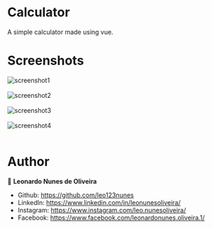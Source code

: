 # Calculator
A simple calculator made using vue. 

# Screenshots
![screenshot1](https://user-images.githubusercontent.com/53942734/143718735-a528dce7-71ba-446f-9247-7d992fdad577.png)<br></br>
![screenshot2](https://user-images.githubusercontent.com/53942734/143718737-878ee401-3116-4ad2-8b73-5919f1124ea7.png)<br></br>
![screenshot3](https://user-images.githubusercontent.com/53942734/143718738-353dd0a3-35da-47a8-8072-545bd518f70d.png)<br></br>
![screenshot4](https://user-images.githubusercontent.com/53942734/143718739-04981f42-0e38-4c8b-9c8d-101234af2603.png)<br></br>

# Author

👤 **Leonardo Nunes de Oliveira**

* Github: https://github.com/leo123nunes
* LinkedIn: https://www.linkedin.com/in/leonunesoliveira/
* Instagram: https://www.instagram.com/leo.nunesoliveira/
* Facebook: https://www.facebook.com/leonardonunes.oliveira.1/



